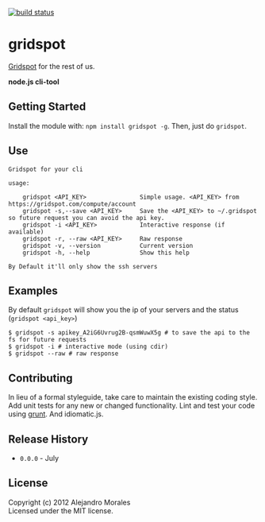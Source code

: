 [![build status](https://secure.travis-ci.org/alejandromg/gridspot.png)](http://travis-ci.org/alejandromg/gridspot)
# gridspot

[Gridspot](https://gridspot.com) for the rest of us.

**node.js cli-tool**

## Getting Started

Install the module with: `npm install gridspot -g`. Then, just do `gridspot`.


## Use

	Gridspot for your cli

	usage:

		gridspot <API_KEY>               Simple usage. <API_KEY> from https://gridspot.com/compute/account
		gridspot -s,--save <API_KEY>     Save the <API_KEY> to ~/.gridspot so future request you can avoid the api key.
		gridspot -i <API_KEY>            Interactive response (if available)
		gridspot -r, --raw <API_KEY>     Raw response
		gridspot -v, --version           Current version
		gridspot -h, --help              Show this help

    By Default it'll only show the ssh servers



## Examples

By default `gridspot` will show you the ip of your servers and the status (`gridspot <api_key>`)

	$ gridspot -s apikey_A2iG6Uvrug2B-qsmWuwX5g # to save the api to the fs for future requests
	$ gridspot -i # interactive mode (using cdir)
	$ gridspot --raw # raw response

## Contributing
In lieu of a formal styleguide, take care to maintain the existing coding style. Add unit tests for any new or changed functionality. Lint and test your code using [grunt](https://github.com/cowboy/grunt). And idiomatic.js.

## Release History
- `0.0.0` - July

## License
Copyright (c) 2012 Alejandro Morales  
Licensed under the MIT license.
